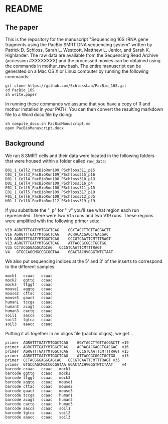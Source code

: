 # README

## The paper

This is the repository for the manuscript "Sequencing 16S rRNA gene fragments
using the PacBio SMRT DNA sequencing system" written by Patrick D. Schloss,
Sarah L. Westcott, Matthew L. Jenior, and Sarah K. Highlander. The raw data are
available from the Sequencing Read Archive (accession #XXXXXXXX) and the
processed movies can be obtained using the commands in mothur_raw.bash. The
entire manuscript can be generated on a Mac OS X or Linux computer by running
the following commands:

```
git clone https://github.com/SchlossLab/PacBio_16S.git
cd PacBio_16S
sh write.paper
```

In running these commands we assume that you have a copy of R and mothur
installed in your PATH. You can then convert the resulting markdown file to a
Word docx file by doing:

```
sh compile_docx.sh PacBioManuscript.md
open PacBioManuscript.docx
```



## Background

We ran 8 SMRT cells and their data were located in the following folders that
were housed within a folder called `raw_data`:

```
B01_1_Cell2_PacBioRun109_PSchloss311_p15  
C01_1_Cell3_PacBioRun109_PSchloss315_p16  
D01_1_Cell4_PacBioRun108_PSchloss310_p13  
D01_1_Cell4_PacBioRun109_PSchloss316_p4  
E01_1_Cell5_PacBioRun108_PSchloss311_p15  
E01_1_Cell5_PacBioRun109_PSchloss317_p19  
F01_1_Cell6_PacBioRun108_PSchloss312_p35  
H01_1_Cell8_PacBioRun112_PSchloss319_p19
```

If you substitute the "\_p" for "\_v" you'll see what region each run
represented. There were two V15 runs and two V19 runs. These regions were
amplified with the following primer sets:

```
V19	AGRGTTTGATYMTGGCTCAG	GGYTACCTTGTTACGACTT  
V16	AGRGTTTGATYMTGGCTCAG	ACRACACGAGCTGACGAC  
V15	AGRGTTTGATYMTGGCTCAG	CCCGTCAATTCMTTTRAGT  
V13	AGRGTTTGATYMTGGCTCAG	ATTACCGCGGCTGCTGG  
V35	CCTACGGGAGGCAGCAG	CCCGTCAATTCMTTTRAGT  
V4	 GTGCCAGCMGCCGCGGTAA	GGACTACHVGGGTWTCTAAT
```

We also put sequencing indices at the 5' and 3' of the inserts to correspond to
the different samples:

```
mock1	ccaac	ccaac  
mock2	ggttg	ccaac  
mock3	ttggt	ccaac  
mouse1	aggtg	ccaac  
mouse2	cttac	ccaac  
mouse3	gaact	ccaac  
human1	tccga	ccaac  
human2	acagt	ccaac  
human3	cactg	ccaac  
soil1	aacca	ccaac  
soil2	tgtca	ccaac  
soil3	aaacc	ccaac
```


Putting it all together in an oligos file (pacbio.oligos), we get...

```
primer	AGRGTTTGATYMTGGCTCAG	GGYTACCTTGTTACGACTT	v19  
primer	AGRGTTTGATYMTGGCTCAG	ACRACACGAGCTGACGAC	v16  
primer	AGRGTTTGATYMTGGCTCAG	CCCGTCAATTCMTTTRAGT	v15  
primer	AGRGTTTGATYMTGGCTCAG	ATTACCGCGGCTGCTGG	v13  
primer	CCTACGGGAGGCAGCAG	CCCGTCAATTCMTTTRAGT	v35  
primer	GTGCCAGCMGCCGCGGTAA	GGACTACHVGGGTWTCTAAT	v4  
barcode	ccaac	ccaac	mock1  
barcode	ggttg	ccaac	mock2  
barcode	ttggt	ccaac	mock3  
barcode	aggtg	ccaac	mouse1  
barcode	cttac	ccaac	mouse2  
barcode	gaact	ccaac	mouse3  
barcode	tccga	ccaac	human1  
barcode	acagt	ccaac	human2  
barcode	cactg	ccaac	human3  
barcode	aacca	ccaac	soil1  
barcode	tgtca	ccaac	soil2  
barcode	aaacc	ccaac	soil3
```
